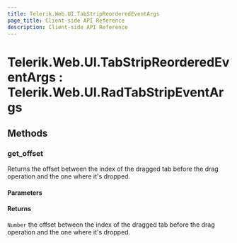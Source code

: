 ```yaml
---
title: Telerik.Web.UI.TabStripReorderedEventArgs
page_title: Client-side API Reference
description: Client-side API Reference
---
```


# Telerik.Web.UI.TabStripReorderedEventArgs : Telerik.Web.UI.RadTabStripEventArgs

## Methods


###  get_offset


Returns the offset between the index of the dragged tab before the drag operation and the one where it's dropped. 


#### Parameters

#### Returns

`Number` the offset between the index of the dragged tab before the drag operation and the one where it's dropped.

